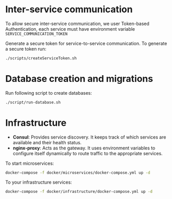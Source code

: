 # Inter-service communication

To allow secure inter-service communication, we user Token-based Authentication, each service must have environment variable `SERVICE_COMMUNICATION_TOKEN`

Generate a secure token for service-to-service communication. To generate a secure token run:

```bash
./scripts/createServiceToken.sh
```

# Database creation and migrations

Run following script to create databases:

```bash
./script/run-database.sh
```

# Infrastructure

- **Consul**: Provides service discovery. It keeps track of which services are available and their health status.
- **nginx-proxy**: Acts as the gateway. It uses environment variables to configure itself dynamically to route traffic to the appropriate services.

To start microservices:

```bash
docker-compose -f docker/microservices/docker-compose.yml up -d
```

To your infrastructure services:

```bash
docker-compose -f docker/infrastructure/docker-compose.yml up -d
```
